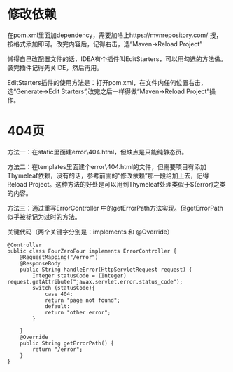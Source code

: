 # 修改依赖

在pom.xml里面加dependency，需要加啥上https://mvnrepository.com/ 搜，按格式添加即可。改完内容后，记得右击，选“Maven->Reload Project”

懒得自己改配置文件的话，IDEA有个插件叫EditStarters，可以用勾选的方法做。装完插件记得先关IDE，然后再用。

EditStarters插件的使用方法是：打开pom.xml，在文件内任何位置右击，选“Generate->Edit Starters”,改完之后一样得做“Maven->Reload Project”操作。




# 404页

方法一：在static里面建error\404.html，但缺点是只能纯静态页。

方法二：在templates里面建个error\404.html的文件，但需要项目有添加Thymeleaf依赖，没有的话，参考前面的“修改依赖”那一段给加上去，记得Reload Project。这种方法的好处是可以用到Thymeleaf处理类似于${error}之类的内容。

方法三：通过重写ErrorController 中的getErrorPath方法实现。但getErrorPath似乎被标记为过时的方法。

关键代码（两个关键字分别是：implements 和 @Override）

```
@Controller
public class FourZeroFour implements ErrorController {
    @RequestMapping("/error")
    @ResponseBody
    public String handleError(HttpServletRequest request) {
        Integer statusCode = (Integer) request.getAttribute("javax.servlet.error.status_code");
        switch (statusCode){
            case 404:
            return "page not found";
            default:
            return "other error";
        }

    }
    @Override
    public String getErrorPath() {
        return "/error";
    }
}
```
